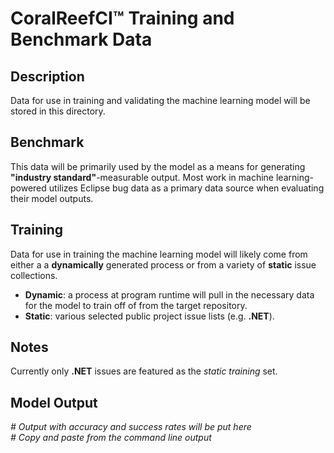 # CoralReefCI&trade; Training and Benchmark Data

## Description

Data for use in training and validating the machine learning model will be
stored in this directory.  

## Benchmark

This data will be primarily used by the model as a means for generating
**"industry standard"**-measurable output. Most work in machine
learning-powered utilizes Eclipse bug data as a primary data source when
evaluating their model outputs.  

## Training

Data for use in training the machine learning model will likely come from
either a a **dynamically** generated process or from a variety of **static**
issue collections.  

- **Dynamic**: a process at program runtime will pull in the necessary data
for the model to train off of from the target repository.  
- **Static**: various selected public project issue lists (e.g. **.NET**).  

## Notes

Currently only **.NET** issues are featured as the *static training* set.

## Model Output

*# Output with accuracy and success rates will be put here*  
*# Copy and paste from the command line output*  
